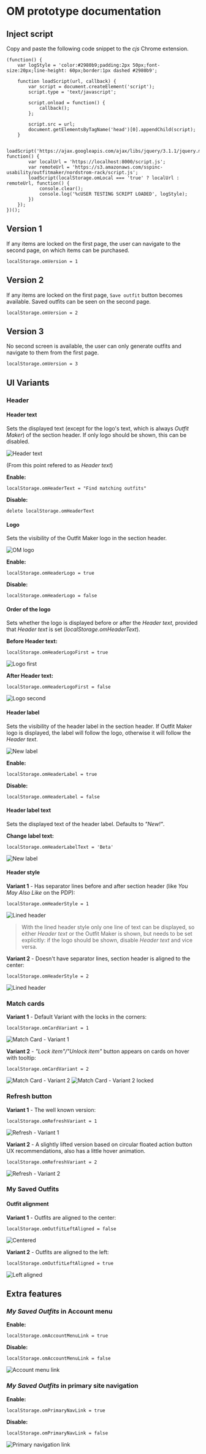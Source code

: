 # OM prototype documentation

## Inject script
Copy and paste the following code snippet to the *cjs* Chrome extension.

	(function() {
	    var logStyle = 'color:#2980b9;padding:2px 50px;font-size:20px;line-height: 60px;border:1px dashed #2980b9';

	    function loadScript(url, callback) {
	        var script = document.createElement('script');
	        script.type = 'text/javascript';

	        script.onload = function() {
	            callback();
	        };

	        script.src = url;
	        document.getElementsByTagName('head')[0].appendChild(script);
	    }

	    loadScript('https://ajax.googleapis.com/ajax/libs/jquery/3.1.1/jquery.min.js', function() {
	        var localUrl = 'https://localhost:8000/script.js';
	        var remoteUrl = 'https://s3.amazonaws.com/sspinc-usability/outfitmaker/nordstrom-rack/script.js';
	        loadScript(localStorage.omLocal === 'true' ? localUrl : remoteUrl, function() {
	            console.clear();
	            console.log('%cUSER TESTING SCRIPT LOADED', logStyle);
	        })
	    });
	})();

## Version 1

If any items are locked on the first page, the user can navigate to the second page, on which items can be purchased.

	localStorage.omVersion = 1

## Version 2

If any items are locked on the first page, `Save outfit` button becomes available. Saved outfits can be seen on the second page.

	localStorage.omVersion = 2

## Version 3

No second screen is available, the user can only generate outfits and navigate to them from the first page.

	localStorage.omVersion = 3

## UI Variants

### Header

#### Header text

Sets the displayed text (except for the logo's text, which is always *Outfit Maker*) of the section header. If only logo should be shown, this can be disabled.

![Header text](img/header-text.png)

(From this point refered to as *Header text*)

**Enable:**

	localStorage.omHeaderText = "Find matching outfits"

**Disable:**

	delete localStorage.omHeaderText

#### Logo

Sets the visibility of the Outfit Maker logo in the section header.

![OM logo](img/om-logo.png)

**Enable:**

	localStorage.omHeaderLogo = true

**Disable:**

	localStorage.omHeaderLogo = false

#### Order of the logo

Sets whether the logo is displayed before or after the *Header text*, provided that *Header text* is set (*localStorage.omHeaderText*).

**Before Header text:**

	localStorage.omHeaderLogoFirst = true

![Logo first](img/logo-first.png)

**After Header text:**

	localStorage.omHeaderLogoFirst = false

![Logo second](img/logo-second.png)

#### Header label

Sets the visibility of the header label in the section header. If Outfit Maker logo is displayed, the label will follow the logo, otherwise it will follow the *Header text*.

![New label](img/new-label.png)

**Enable:**

	localStorage.omHeaderLabel = true

**Disable:**

	localStorage.omHeaderLabel = false

#### Header label text

Sets the displayed text of the header label. Defaults to *"New!"*.

**Change label text:**

	localStorage.omHeaderLabelText = 'Beta'

![New label](img/beta-label.png)

#### Header style

**Variant 1** - Has separator lines before and after section header (like *You May Also Like* on the PDP):

	localStorage.omHeaderStyle = 1

![Lined header](img/header-lined.png)

> With the lined header style only one line of text can be displayed, so either *Header text* or the Outfit Maker is shown, but needs to be set explicitly: if the logo should be shown, disable *Header text* and vice versa.

**Variant 2** - Doesn't have separator lines, section header is aligned to the center:

	localStorage.omHeaderStyle = 2

![Lined header](img/header-no-line.png)

### Match cards

**Variant 1** - Default Variant with the locks in the corners:

	localStorage.omCardVariant = 1

![Match Card - Variant 1](img/cardv1.png)

**Variant 2** - *"Lock item"/"Unlock item"* button appears on cards on hover with tooltip:

	localStorage.omCardVariant = 2

![Match Card - Variant 2](img/cardv2.png)
![Match Card - Variant 2 locked](img/cardv2-locked.png)

### Refresh button

**Variant 1** - The well known version:

	localStorage.omRefreshVariant = 1

![Refresh - Variant 1](img/plain-refresh.png)

**Variant 2** - A slightly lifted version based on circular floated action button UX recommendations, also has a little hover animation.

	localStorage.omRefreshVariant = 2

![Refresh - Variant 2](img/lifted-refresh.png)

### My Saved Outfits

#### Outfit alignment

**Variant 1** - Outfits are aligned to the center:

	localStorage.omOutfitLeftAligned = false

![Centered](img/outfits-centered.png)

**Variant 2** - Outfits are aligned to the left:

	localStorage.omOutfitLeftAligned = true

![Left aligned](img/outfits-left.png)

## Extra features

### *My Saved Outfits* in Account menu

**Enable:**

	localStorage.omAccountMenuLink = true

**Disable:**

	localStorage.omAccountMenuLink = false

![Account menu link](img/account-menu.png)


### *My Saved Outfits* in primary site navigation

**Enable:**

	localStorage.omPrimaryNavLink = true

**Disable:**

	localStorage.omPrimaryNavLink = false

![Primary navigation link](img/primary-om-btn.png)
